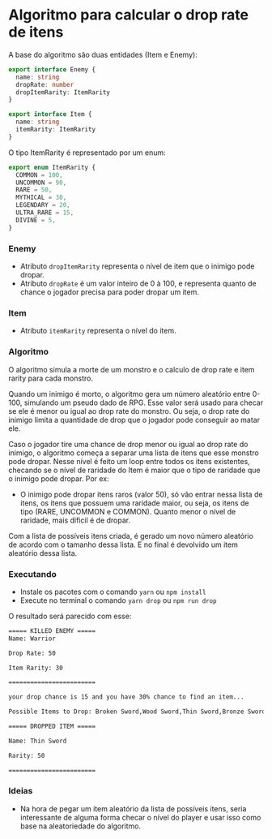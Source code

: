 # Algoritmo para calcular o drop rate de itens

A base do algoritmo são duas entidades (Item e Enemy):

```typescript
export interface Enemy {
  name: string
  dropRate: number
  dropItemRarity: ItemRarity
}

export interface Item {
  name: string
  itemRarity: ItemRarity
}
```

O tipo ItemRarity é representado por um enum:

```typescript
export enum ItemRarity {
  COMMON = 100,
  UNCOMMON = 90,
  RARE = 50,
  MYTHICAL = 30,
  LEGENDARY = 20,
  ULTRA_RARE = 15,
  DIVINE = 5,
}
```

### Enemy

- Atributo `dropItemRarity` representa o nível de item que o inimigo pode dropar.
- Atributo `dropRate` é um valor inteiro de 0 à 100, e representa quanto de chance o jogador precisa para poder dropar um item.

### Item

- Atributo `itemRarity` representa o nível do item.

### Algoritmo

O algoritmo simula a morte de um monstro e o calculo de drop rate e item rarity para cada monstro.

Quando um inimigo é morto, o algoritmo gera um número aleatório entre 0-100, simulando um pseudo dado de RPG. Esse valor será usado para checar se ele é menor ou igual ao drop rate do monstro. Ou seja, o drop rate do inimigo limita a quantidade de drop que o jogador pode conseguir ao matar ele.

Caso o jogador tire uma chance de drop menor ou igual ao drop rate do inimigo, o algoritmo começa a separar uma lista de itens que esse monstro pode dropar. Nesse nível é feito um loop entre todos os itens existentes, checando se o nível de raridade do Item é maior que o tipo de raridade que o inimigo pode dropar. Por ex:

- O inimigo pode dropar itens raros (valor 50), só vão entrar nessa lista de itens, os itens que possuem uma raridade maior, ou seja, os itens de tipo (RARE, UNCOMMON e COMMON). Quanto menor o nível de raridade, mais dificil é de dropar.

Com a lista de possíveis itens criada, é gerado um novo número aleatório de acordo com o tamanho dessa lista. E no final é devolvido um item aleatório dessa lista.

### Executando

- Instale os pacotes com o comando `yarn` ou `npm install`
- Execute no terminal o comando `yarn drop` ou `npm run drop`

O resultado será parecido com esse:

```bash
===== KILLED ENEMY =====
Name: Warrior

Drop Rate: 50

Item Rarity: 30

========================

your drop chance is 15 and you have 30% chance to find an item...

Possible Items to Drop: Broken Sword,Wood Sword,Thin Sword,Bronze Sword

===== DROPPED ITEM =====

Name: Thin Sword

Rarity: 50

========================
```

### Ideias

- Na hora de pegar um item aleatório da lista de possíveis itens, seria interessante de alguma forma checar o nível do player e usar isso como base na aleatoriedade do algoritmo.

